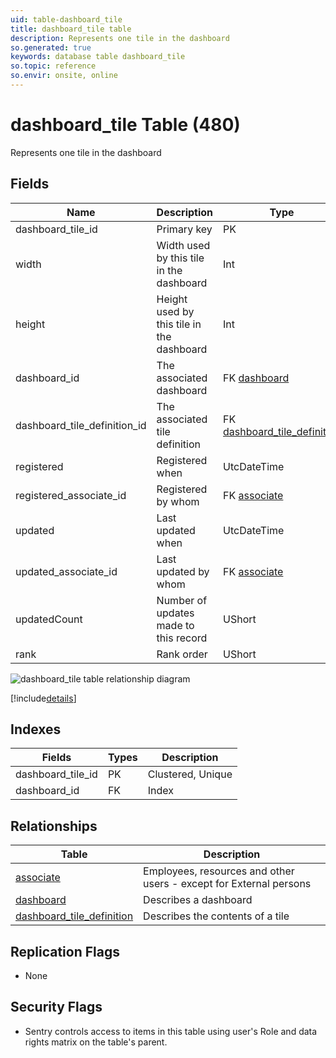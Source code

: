 ```yaml
---
uid: table-dashboard_tile
title: dashboard_tile table
description: Represents one tile in the dashboard
so.generated: true
keywords: database table dashboard_tile
so.topic: reference
so.envir: onsite, online
---
```


# dashboard\_tile Table (480)

Represents one tile in the dashboard

## Fields

| Name | Description | Type | Null |
|------|-------------|------|:----:|
|dashboard\_tile\_id|Primary key|PK| |
|width|Width used by this tile in the dashboard|Int|&#x25CF;|
|height|Height used by this tile in the dashboard|Int|&#x25CF;|
|dashboard\_id|The associated dashboard|FK [dashboard](dashboard.md)|&#x25CF;|
|dashboard\_tile\_definition\_id|The associated tile definition|FK [dashboard_tile_definition](dashboard-tile-definition.md)|&#x25CF;|
|registered|Registered when|UtcDateTime| |
|registered\_associate\_id|Registered by whom|FK [associate](associate.md)| |
|updated|Last updated when|UtcDateTime| |
|updated\_associate\_id|Last updated by whom|FK [associate](associate.md)| |
|updatedCount|Number of updates made to this record|UShort| |
|rank|Rank order|UShort|&#x25CF;|


![dashboard_tile table relationship diagram](./media/dashboard_tile.png)

[!include[details](./includes/dashboard-tile.md)]

## Indexes

| Fields | Types | Description |
|--------|-------|-------------|
|dashboard\_tile\_id |PK |Clustered, Unique |
|dashboard\_id |FK |Index |

## Relationships

| Table|  Description |
|------|-------------|
|[associate](associate.md)  |Employees, resources and other users - except for External persons |
|[dashboard](dashboard.md)  |Describes a dashboard |
|[dashboard\_tile\_definition](dashboard-tile-definition.md)  |Describes the contents of a tile |


## Replication Flags

* None

## Security Flags

* Sentry controls access to items in this table using user's Role and data rights matrix on the table's parent.

